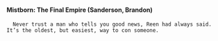 #### Mistborn: The Final Empire (Sanderson, Brandon)
      Never trust a man who tells you good news, Reen had always said. It’s the oldest, but easiest, way to con someone.

